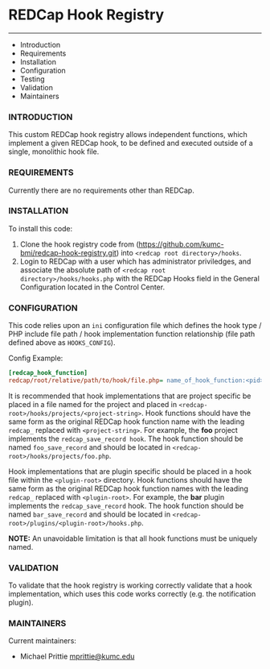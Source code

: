# REDCap Hook Registry
---
 * Introduction
 * Requirements
 * Installation
 * Configuration
 * Testing
 * Validation
 * Maintainers


### INTRODUCTION
This custom REDCap hook registry allows independent functions, which implement
a given REDCap hook, to be defined and executed outside of a single, monolithic
hook file.


### REQUIREMENTS
Currently there are no requirements other than REDCap. 

### INSTALLATION
To install this code:
 1. Clone the hook registry code from (https://github.com/kumc-bmi/redcap-hook-registry.git) into `<redcap root directory>/hooks`.
 2. Login to REDCap with a user which has administrator priviledges, and
    associate the absolute path of `<redcap root directory>/hooks/hooks.php`
    with the  REDCap Hooks field in the General Configuration located in the
    Control Center.

### CONFIGURATION
This code relies upon an `ini` configuration file which defines the hook type /
PHP include file path / hook implementation function relationship (file path
defined above as `HOOKS_CONFIG`).

Config Example:

```ini
[redcap_hook_function]
redcap/root/relative/path/to/hook/file.php= name_of_hook_function:<pid>,<pid>
```

It is recommended that hook implementations that are project specific be placed
in a file named for the project and placed in
`<redcap-root>/hooks/projects/<project-string>`.  Hook functions should have the
same form as the original REDCap hook function name with the leading
`redcap_` replaced with `<project-string>`. For example, the **foo** project
implements the `redcap_save_record hook`.  The hook function should be named
`foo_save_record` and should be located in `<redcap-root>/hooks/projects/foo.php`.

Hook implementations that are plugin specific should be placed in a hook file
within the `<plugin-root>` directory.  Hook functions should have the same form as
the original REDCap hook function names with the leading `redcap_` replaced with
`<plugin-root>`. For example, the **bar** plugin implements the 
`redcap_save_record` hook.  The hook function should be named `bar_save_record`
and should be located in `<redcap-root>/plugins/<plugin-root>/hooks.php`.

**NOTE:** An unavoidable limitation is that all hook functions must be uniquely
named.

### VALIDATION
To validate that the hook registry is working correctly validate that a hook
implementation, which uses this code works correctly (e.g. the notification
plugin).

### MAINTAINERS
Current maintainers:
 * Michael Prittie <mprittie@kumc.edu>
